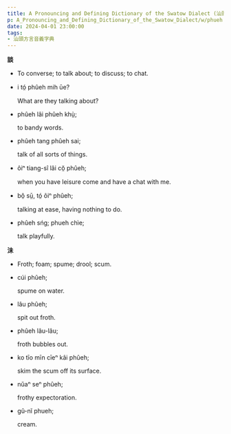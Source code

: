 ```yaml
---
title: A Pronouncing and Defining Dictionary of the Swatow Dialect (汕頭方言音義字典) / phueh
p: A_Pronouncing_and_Defining_Dictionary_of_the_Swatow_Dialect/w/phueh
date: 2024-04-01 23:00:00
tags: 
- 汕頭方言音義字典
---
```



**談**
- To converse; to talk about; to discuss; to chat.

- i tó̤ phûeh mih ūe?

  What are they talking about?

- phûeh lâi phûeh khṳ̀;

  to bandy words.

- phûeh tang phûeh sai;

  talk of all sorts of things.

- ôiⁿ tiang-sî lâi cŏ̤ phûeh;

  when you have leisure come and have a chat with me.

- bô̤ sṳ̄, tó̤ ôiⁿ phûeh;

  talking at ease, having nothing to do.

- phûeh sńg; phueh chìe;

  talk playfully.

**沬**
- Froth; foam; spume; drool; scum.

- cúi phûeh;

  spume on water.

- lâu phûeh;

  spit out froth.

- phûeh lâu-lâu;

  froth bubbles out.

- ko tīo mīn cīeⁿ kâi phûeh;

  skim the scum off its surface.

- nŭaⁿ seⁿ phûeh;

  frothy expectoration.

- gû-nĭ phueh;

  cream.